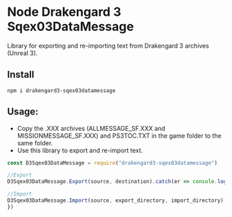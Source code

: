 # Node Drakengard 3 Sqex03DataMessage

Library for exporting and re-importing text from Drakengard 3 archives (Unreal 3).

## Install

```
npm i drakengard3-sqex03datamessage
```

## Usage:

- Copy the .XXX archives (ALLMESSAGE_SF.XXX and MISSIONMESSAGE_SF.XXX) and PS3TOC.TXT in the game folder to the same folder.
- Use this library to export and re-import text.

```js
const D3Sqex03DataMessage = require("drakengard3-sqex03datamessage")

//Export
D3Sqex03DataMessage.Export(source, destination).catch(er => console.log(err))

//Import
D3Sqex03DataMessage.Import(source, export_directory, import_directory).catch(er => console.log(err))
})
```
